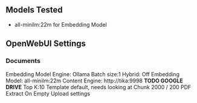 
## Models Tested
- all-minilm:22m for Embedding Model

## OpenWebUI Settings

### Documents
Embedding Model Engine: Ollama
Batch size:1
Hybrid: Off
Embedding Model: all-minilm:22m
Content Engine: http://tika:9998
**TODO GOOGLE DRIVE**
Top K:10
Template default, needs looking at
Chunk 2000 / 200
PDF Extract On
Empty Upload settings
